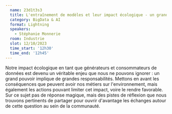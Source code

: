 ```yaml
---
  name: 23d1t3s3
  title: L'entraînement de modèles et leur impact écologique - un grand pouvoir implique de grandes responsabilités
  category: BigData & AI
  format: Lightning
  speakers: 
    - Stéphanie Monnerie
  room: Industrie
  slot: 12/10/2023
  time_start: '12h30'
  time_end: '12h45'
---
```

Notre impact écologique en tant que générateurs et consommateurs de données est devenu un véritable enjeu que nous ne pouvons ignorer : un grand pouvoir implique de grandes responsabilités.
Mettons en avant les conséquences que peuvent avoir nos métiers sur l'environnement, mais également les actions pouvant limiter cet impact, voire le rendre favorable.
Sur ce sujet pas de réponse magique, mais des pistes de réflexion que nous trouvons pertinents de partager pour ouvrir d'avantage les échanges autour de cette question au sein de la communauté.
